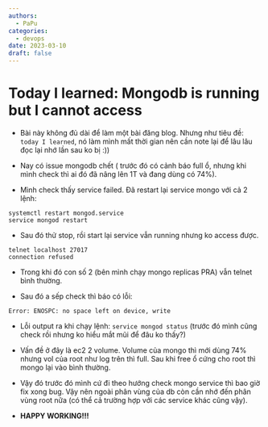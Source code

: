 ```yaml
---
authors:
  - PaPu
categories:
  - devops
date: 2023-03-10
draft: false
---
```


# Today I learned: Mongodb is running but I cannot access

- Bài này không đủ dài để làm một bài đăng blog. Nhưng như tiêu đề: `today I learned`, nó làm mình mất thời gian nên cần note lại để lâu lâu đọc lại nhớ lần sau ko bị :))

- Nay có issue mongodb chết ( trước đó có cảnh báo full ổ, nhưng khi mình check thì ai đó đã nâng lên 1T và đang dùng có 74%).

- Mình check thấy service failed. Đã restart lại service mongo với cả 2 lệnh:

```linenums="1"
systemctl restart mongod.service
service mongod restart
```

- Sau đó thử stop, rồi start lại service vẫn running nhưng ko access được.

```linenums="1"
telnet localhost 27017
connection refused
```

- Trong khi đó con số 2 (bên mình chạy mongo replicas PRA) vẫn telnet bình thường.

- Sau đó a sếp check thì báo có lỗi:

```linenums="1"
Error: ENOSPC: no space left on device, write
```

- Lỗi output ra khi chạy lệnh: `service mongod status` (trước đó mình cũng check rồi nhưng ko hiểu mắt mũi để đâu ko thấy?)

- Vấn đề ở đây là ec2 2 volume. Volume của mongo thì mới dùng 74% nhưng vol của root như log trên thì full. Sau khi free ổ cứng cho root thì mongo lại vào bình thường.

- Vậy đó trước đó mình cứ đi theo hướng check mongo service thì bao giờ fix xong bug. Vậy nên ngoài phân vùng của db còn cần nhớ đến phân vùng root nữa (có thể cả trường hợp với các service khác cũng vậy).

- **HAPPY WORKING!!!**
